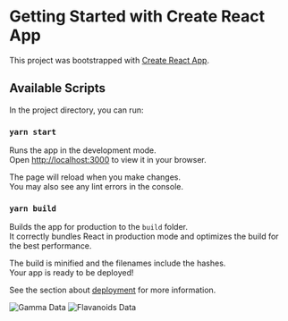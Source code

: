 # Getting Started with Create React App

This project was bootstrapped with [Create React App](https://github.com/facebook/create-react-app).

## Available Scripts

In the project directory, you can run:

### `yarn start`

Runs the app in the development mode.\
Open [http://localhost:3000](http://localhost:3000) to view it in your browser.

The page will reload when you make changes.\
You may also see any lint errors in the console.

### `yarn build`

Builds the app for production to the `build` folder.\
It correctly bundles React in production mode and optimizes the build for the best performance.

The build is minified and the filenames include the hashes.\
Your app is ready to be deployed!

See the section about [deployment](https://facebook.github.io/create-react-app/docs/deployment) for more information.



![Gamma Data](https://github.com/karan0-7/Manufac_Project/assets/63366256/71b7a5df-6283-4c04-b930-c3831f1c7bfe)
![Flavanoids Data](https://github.com/karan0-7/Manufac_Project/assets/63366256/19ba0a39-2391-4df7-bced-95ca7638f9e3)
